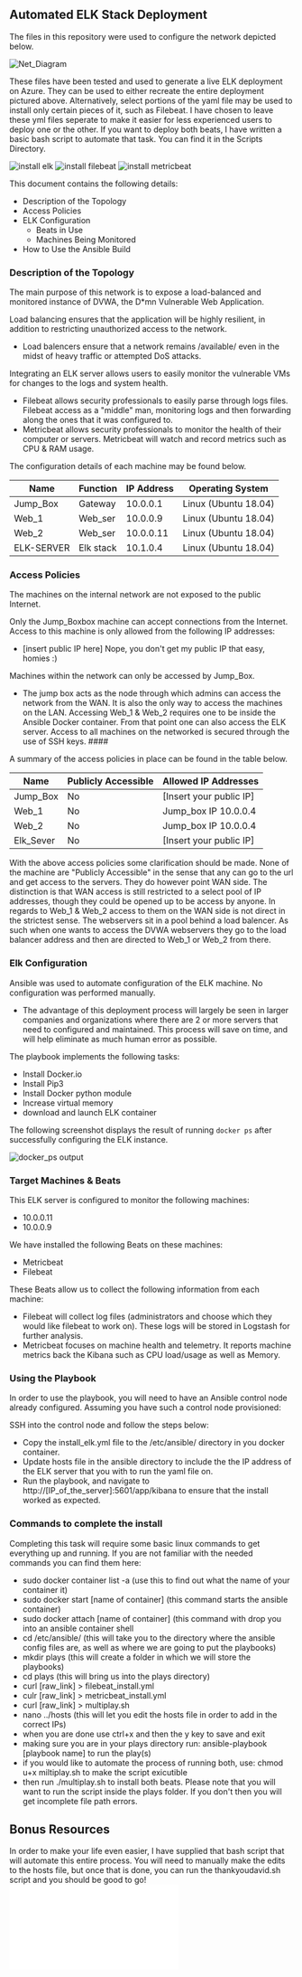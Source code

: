 ## Automated ELK Stack Deployment

The files in this repository were used to configure the network depicted below.

![Net_Diagram](Images/Net_Diagram.png)

These files have been tested and used to generate a live ELK deployment on Azure. They can be used to either recreate the entire deployment pictured above. Alternatively, select portions of the yaml file may be used to install only certain pieces of it, such as Filebeat.  I have chosen to leave these yml files seperate to make it easier for less experienced users to deploy one or the other.  If you want to deploy both beats, I have written a basic bash script to automate that task.  You can find it in the Scripts Directory.

![install elk](Yaml_Files/install_elk.yml)
![install filebeat](Yaml_Files/filebeat_playbook.yml)
![install metricbeat](Yaml_Files/metricbeat_playbook.yml)


This document contains the following details:
- Description of the Topology
- Access Policies
- ELK Configuration
  - Beats in Use
  - Machines Being Monitored
- How to Use the Ansible Build

### Description of the Topology

The main purpose of this network is to expose a load-balanced and monitored instance of DVWA, the D*mn Vulnerable Web Application.

Load balancing ensures that the application will be highly resilient, in addition to restricting unauthorized access to the network.
- Load balencers ensure that a network remains /available/ even  in the midst of heavy traffic or attempted DoS attacks.   

Integrating an ELK server allows users to easily monitor the vulnerable VMs for changes to the logs and system health.
- Filebeat allows security professionals to easily parse through logs files.  Filebeat access as a "middle" man, monitoring logs and then forwarding along the ones that it was configured to.
- Metricbeat allows security professionals to monitor the health of their computer or servers.  Metricbeat will watch and record metrics such as CPU & RAM usage.

The configuration details of each machine may be found below.

| Name       | Function   | IP Address | Operating System     |
|------------|------------|------------|----------------------|
| Jump_Box   | Gateway    | 10.0.0.1   | Linux (Ubuntu 18.04) |
| Web_1      | Web_ser    | 10.0.0.9   | Linux (Ubuntu 18.04) |
| Web_2      | Web_ser    | 10.0.0.11  | Linux (Ubuntu 18.04) |
| ELK-SERVER | Elk stack  | 10.1.0.4   | Linux (Ubuntu 18.04) |

### Access Policies

The machines on the internal network are not exposed to the public Internet.

Only the Jump_Boxbox machine can accept connections from the Internet. Access to this machine is only allowed from the following IP addresses:
- [insert public IP here] Nope, you don't get my public IP that easy, homies :)

Machines within the network can only be accessed by Jump_Box.
- The jump box acts as the node through which admins can access the network from the WAN.  It is also the only way to access the machines on the LAN.  Accessing Web_1 & Web_2 requires one to be inside the Ansible Docker container.  From that point one can also access the ELK server.  Access to all machines on the networked is secured through the use of SSH keys. ####

A summary of the access policies in place can be found in the table below.

| Name      | Publicly Accessible | Allowed IP Addresses |
|-----------|---------------------|-------------------------|
| Jump_Box  | No                  | [Insert your public IP] |
| Web_1     | No                  | Jump_box IP 10.0.0.4    |
| Web_2     | No                  | Jump_box IP 10.0.0.4    |
| Elk_Sever | No                  | [Insert your public IP] |

With the above access policies some clarification should be made.  None of the machine are "Publicly Accessible" in the sense that any can go to the url and get access to the servers.  They do however point WAN side.  The distinction is that WAN access is still restricted to a select pool of IP addresses, though they could be opened up to be access by anyone.  In regards to Web_1 & Web_2 access to them on the WAN side is not direct in the strictest sense.  The webservers sit in a pool behind a load balencer. As such when one wants to access the DVWA webservers they go to the load balancer address and then are directed to Web_1 or Web_2 from there.

### Elk Configuration

Ansible was used to automate configuration of the ELK machine. No configuration was performed manually.
- The advantage of this deployment process will largely be seen in larger companies and organizations where there are 2 or more servers that need to
configured and maintained.  This process will save on time, and will help eliminate as much human error as possible.

The playbook implements the following tasks:
- Install Docker.io
- Install Pip3
- Install Docker python module
- Increase virtual memory
- download and launch ELK container

The following screenshot displays the result of running `docker ps` after successfully configuring the ELK instance.

![docker_ps output](Images/docker_ps.png)

### Target Machines & Beats
This ELK server is configured to monitor the following machines:
- 10.0.0.11
- 10.0.0.9

We have installed the following Beats on these machines:
- Metricbeat
- Filebeat

These Beats allow us to collect the following information from each machine:
- Filebeat will collect log files (administrators and choose which they would like filebeat to work on).  These logs will be stored in Logstash for further analysis.
- Metricbeat focuses on machine health and telemetry. It reports machine metrics back the Kibana such as CPU load/usage as well as Memory.

### Using the Playbook
In order to use the playbook, you will need to have an Ansible control node already configured. Assuming you have such a control node provisioned:

SSH into the control node and follow the steps below:
- Copy the install_elk.yml file to the /etc/ansible/ directory in you docker container.
- Update hosts file in the ansible directory to include the the IP address of the ELK server that you with to run the yaml file on.
- Run the playbook, and navigate to http://[IP_of_the_server]:5601/app/kibana to ensure that the install worked as expected.  

### Commands to complete the install
Completing this task will require some basic linux commands to get everything up and running.  If you are not familiar with the needed commands you can find them here:
- sudo docker container list -a (use this to find out what the name of your container it)
- sudo docker start [name of container] (this command starts the ansible container)
- sudo docker attach [name of container] (this command with drop you into an ansible container shell
- cd /etc/ansible/ (this will take you to the directory where the ansible config files are, as well as where we are going to put the playbooks)
- mkdir plays (this will create a folder in which we will store the playbooks)
- cd plays (this will bring us into the plays directory)
- curl [raw_link] > filebeat_install.yml
- culr [raw_link] > metricbeat_install.yml
- curl [raw_link] > multiplay.sh
- nano ../hosts (this will let you edit the hosts file in order to add in the correct IPs)
- when you are done use ctrl+x and then the y key to save and exit
- making sure you are in your plays directory run: ansible-playbook [playbook name] to run the play(s)
- if you would like to automate the process of running both, use: chmod u+x miltiplay.sh to make the script exicutible
- then run ./multiplay.sh to install both beats.  Please note that you will want to run the script inside the plays folder.  If you don't then you will get incomplete file path errors.  
## Bonus Resources
In order to make your life even easier, I have supplied that bash script that will automate this entire process.  You will need to manually make the edits to the hosts file, but once that is done, you can run the thankyoudavid.sh script and you should be good to go! ![thankyoudavid](Scripts/thankyoudavid.sh)
